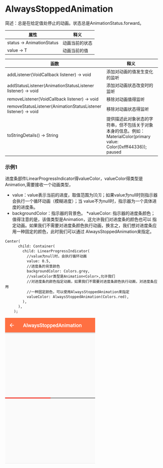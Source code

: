 # AlwaysStoppedAnimation
简述：总是在给定值处停止的动画。状态总是AnimationStatus.forward。

|属性|释义|
|---|---|
|status → AnimationStatus|动画当前的状态|
|value → T|动画当前的值|



|函数|释义|
|---|---|
|addListener(VoidCallback listener) → void|添加对动画的值发生变化的监听|
|addStatusListener(AnimationStatusListener listener) → void|添加对动画状态改变时的监听|
|removeListener(VoidCallback listener) → void|移除对动画值得监听|
|removeStatusListener(AnimationStatusListener listener) → void|移除对动画状态得监听|
|toStringDetails() → String|提供描述此对象状态的字符串，但不包括关于对象本身的信息。例如：MaterialColor(primary value: Color(0xfff44336)); paused|

### 示例1
进度条部件LinearProgressIndicator得valueColor，valueColor得类型是Animation<Color>,需要接收一个动画类型，
* value：value表示当前的进度，取值范围为[0,1]；如果value为null时则指示器会执行一个循环动画（模糊进度）；当
value不为null时，指示器为一个具体进度的进度条。
* backgroundColor：指示器的背景色。
*valueColor: 指示器的进度条颜色；值得注意的是，该值类型是Animation<Color>，这允许我们对进度条的颜色也可以
指定动画。如果我们不需要对进度条颜色执行动画，换言之，我们想对进度条应用一种固定的颜色，此时我们可以通过
AlwaysStoppedAnimation来指定。

```aidl
Center(
      child: Container(
        child: LinearProgressIndicator(
          //value为null时，会执行循环动画
          value: 0.5,
          //进度条的背景颜色
          backgroundColor: Colors.grey,
          //valueColor类型是Animation<Color>,允许我们
          //对进度条的颜色指定动画，如果我们不需要对进度条颜色执行动画，对进度条应用
          //一种固定颜色，可以使用AlwaysStoppedAnimation来指定
          valueColor: AlwaysStoppedAnimation(Colors.red),
        ),
      ),
    );
```

![img](https://github.com/DingMouRen/flutter_widget_wiki/raw/master/lib/widget/alwaysStoppedAnimation/res/alwaysStoppedAnimation.png)
